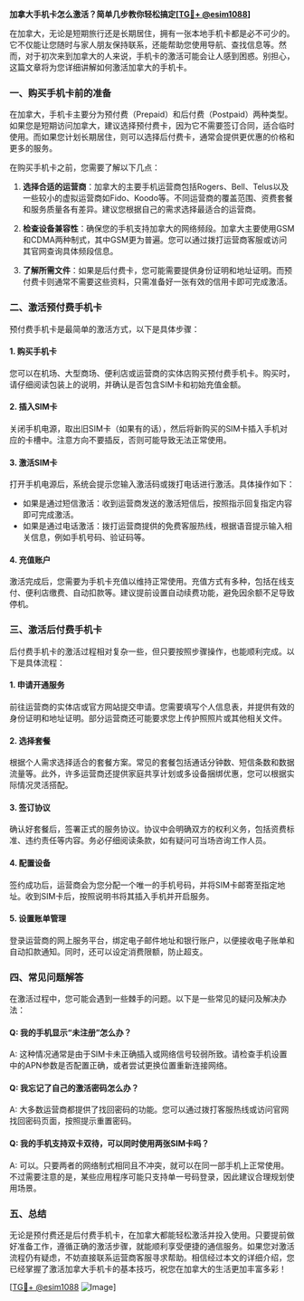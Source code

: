 **加拿大手机卡怎么激活？简单几步教你轻松搞定[[TG💪+ @esim1088](https://t.me/s/esim1088)]**

在加拿大，无论是短期旅行还是长期居住，拥有一张本地手机卡都是必不可少的。它不仅能让您随时与家人朋友保持联系，还能帮助您使用导航、查找信息等。然而，对于初次来到加拿大的人来说，手机卡的激活可能会让人感到困惑。别担心，这篇文章将为您详细讲解如何激活加拿大的手机卡。

### 一、购买手机卡前的准备

在加拿大，手机卡主要分为预付费（Prepaid）和后付费（Postpaid）两种类型。如果您是短期访问加拿大，建议选择预付费卡，因为它不需要签订合同，适合临时使用。而如果您计划长期居住，则可以选择后付费卡，通常会提供更优惠的价格和更多的服务。

在购买手机卡之前，您需要了解以下几点：

1. **选择合适的运营商**：加拿大的主要手机运营商包括Rogers、Bell、Telus以及一些较小的虚拟运营商如Fido、Koodo等。不同运营商的覆盖范围、资费套餐和服务质量各有差异。建议您根据自己的需求选择最适合的运营商。
   
2. **检查设备兼容性**：确保您的手机支持加拿大的网络频段。加拿大主要使用GSM和CDMA两种制式，其中GSM更为普遍。您可以通过拨打运营商客服或访问其官网查询具体频段信息。

3. **了解所需文件**：如果是后付费卡，您可能需要提供身份证明和地址证明。而预付费卡则通常不需要这些资料，只需准备好一张有效的信用卡即可完成激活。

### 二、激活预付费手机卡

预付费手机卡是最简单的激活方式，以下是具体步骤：

#### 1. 购买手机卡
您可以在机场、大型商场、便利店或运营商的实体店购买预付费手机卡。购买时，请仔细阅读包装上的说明，并确认是否包含SIM卡和初始充值金额。

#### 2. 插入SIM卡
关闭手机电源，取出旧SIM卡（如果有的话），然后将新购买的SIM卡插入手机对应的卡槽中。注意方向不要插反，否则可能导致无法正常使用。

#### 3. 激活SIM卡
打开手机电源后，系统会提示您输入激活码或拨打电话进行激活。具体操作如下：
   - 如果是通过短信激活：收到运营商发送的激活短信后，按照指示回复指定内容即可完成激活。
   - 如果是通过电话激活：拨打运营商提供的免费客服热线，根据语音提示输入相关信息，例如手机号码、验证码等。

#### 4. 充值账户
激活完成后，您需要为手机卡充值以维持正常使用。充值方式有多种，包括在线支付、便利店缴费、自动扣款等。建议提前设置自动续费功能，避免因余额不足导致停机。

### 三、激活后付费手机卡

后付费手机卡的激活过程相对复杂一些，但只要按照步骤操作，也能顺利完成。以下是具体流程：

#### 1. 申请开通服务
前往运营商的实体店或官方网站提交申请。您需要填写个人信息表，并提供有效的身份证明和地址证明。部分运营商还可能要求您上传护照照片或其他相关文件。

#### 2. 选择套餐
根据个人需求选择适合的套餐方案。常见的套餐包括通话分钟数、短信条数和数据流量等。此外，许多运营商还提供家庭共享计划或多设备捆绑优惠，您可以根据实际情况灵活搭配。

#### 3. 签订协议
确认好套餐后，签署正式的服务协议。协议中会明确双方的权利义务，包括资费标准、违约责任等内容。务必仔细阅读条款，如有疑问可当场咨询工作人员。

#### 4. 配置设备
签约成功后，运营商会为您分配一个唯一的手机号码，并将SIM卡邮寄至指定地址。收到SIM卡后，按照说明书将其插入手机并开启服务。

#### 5. 设置账单管理
登录运营商的网上服务平台，绑定电子邮件地址和银行账户，以便接收电子账单和自动扣款通知。同时，还可以设定消费限额，防止超支。

### 四、常见问题解答

在激活过程中，您可能会遇到一些棘手的问题。以下是一些常见的疑问及解决办法：

#### Q: 我的手机显示“未注册”怎么办？
A: 这种情况通常是由于SIM卡未正确插入或网络信号较弱所致。请检查手机设置中的APN参数是否配置正确，或者尝试更换位置重新连接网络。

#### Q: 我忘记了自己的激活密码怎么办？
A: 大多数运营商都提供了找回密码的功能。您可以通过拨打客服热线或访问官网找回密码页面，按照提示重置密码。

#### Q: 我的手机支持双卡双待，可以同时使用两张SIM卡吗？
A: 可以。只要两者的网络制式相同且不冲突，就可以在同一部手机上正常使用。不过需要注意的是，某些应用程序可能只支持单一号码登录，因此建议合理规划使用场景。

### 五、总结

无论是预付费还是后付费手机卡，在加拿大都能轻松激活并投入使用。只要提前做好准备工作，遵循正确的激活步骤，就能顺利享受便捷的通信服务。如果您对激活流程仍有疑虑，不妨直接联系运营商客服寻求帮助。相信经过本文的详细介绍，您已经掌握了激活加拿大手机卡的基本技巧，祝您在加拿大的生活更加丰富多彩！

[[TG💪+ @esim1088](https://t.me/s/esim1088) ![Image](https://i.postimg.cc/4NQfJmqS/Snipaste-2025-05-13-00-14-12.png)]